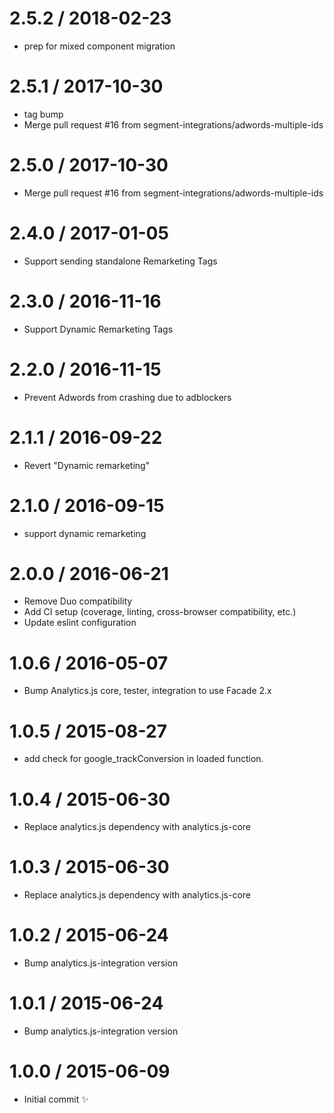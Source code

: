 
2.5.2 / 2018-02-23
==================

  * prep for mixed component migration

2.5.1 / 2017-10-30
==================

  * tag bump
  * Merge pull request #16 from segment-integrations/adwords-multiple-ids

2.5.0 / 2017-10-30
==================

  * Merge pull request #16 from segment-integrations/adwords-multiple-ids

2.4.0 / 2017-01-05
==================

  * Support sending standalone Remarketing Tags 


2.3.0 / 2016-11-16
==================

  * Support Dynamic Remarketing Tags

2.2.0 / 2016-11-15
==================

  * Prevent Adwords from crashing due to adblockers

2.1.1 / 2016-09-22
==================

  * Revert "Dynamic remarketing"

2.1.0 / 2016-09-15
==================

  * support dynamic remarketing

2.0.0 / 2016-06-21
==================

  * Remove Duo compatibility
  * Add CI setup (coverage, linting, cross-browser compatibility, etc.)
  * Update eslint configuration

1.0.6 / 2016-05-07
==================

  * Bump Analytics.js core, tester, integration to use Facade 2.x

1.0.5 / 2015-08-27
==================

  * add check for google_trackConversion in loaded function.

1.0.4 / 2015-06-30
==================

  * Replace analytics.js dependency with analytics.js-core

1.0.3 / 2015-06-30
==================

  * Replace analytics.js dependency with analytics.js-core

1.0.2 / 2015-06-24
==================

  * Bump analytics.js-integration version

1.0.1 / 2015-06-24
==================

  * Bump analytics.js-integration version

1.0.0 / 2015-06-09
==================

  * Initial commit :sparkles:
